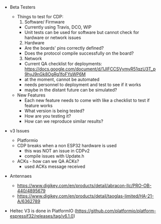 * Beta Testers
  * Things to test for CDP:
    1. Software/ Firmware
      * Currently using Travis, DCO, WIP
      * Unit tests can be used for software but cannot check for hardware or network issues
    2. Hardware
      * Are the boards' pins correctly defined? 
      * Does the protocol compile successfully on the board?
    3. Network 
      * Current QA checklist for deployments: https://docs.google.com/document/d/1JIFCCSVymyR51qzU3T_p9hyJ9nGk8OgRg1foFYsWP6M 
      * at the moment, cannot be automated 
      * needs personnel to deployment and test to see if it works
      * maybe in the distant future can be simulated?  
  * New Features
    * Each new feature needs to come with like a checklist to test if feature works
    * What version is being tested?
    * How are you testing it?
    * How can we reproduce similar results?

* v3 Issues
  * Platformio
  * CDP breaks when a non ESP32 hardware is used
    * this was NOT an issue in CDPv2
    * compile issues with Update.h
  * ACKs - how can we QA ACKs?
    * used ACKs message received

* Antennaes
  * https://www.digikey.com/en/products/detail/abracon-llc/PRO-OB-440/4895679
  * https://www.digikey.com/en/products/detail/taoglas-limited/HA-21-A/6362789

* Heltec V3 is done in PlatformIO (https://github.com/platformio/platform-espressif32/releases/tag/v6.1.0)